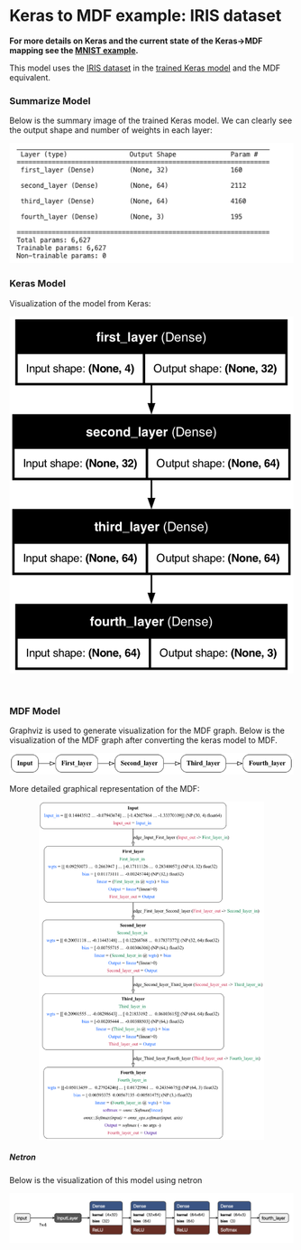 # Keras to MDF example: IRIS dataset

**For more details on Keras and the current state of the Keras->MDF mapping see the [MNIST example](../MNIST).**

This model uses the [IRIS dataset](https://en.wikipedia.org/wiki/Iris_flower_data_set) in the [trained Keras model](iris_keras_model.py) and the MDF equivalent.

### Summarize Model

Below is the summary image of the trained Keras model. We can clearly see the output shape and number of weights in each layer:

![summary](summary.png)


### Keras Model

Visualization of the model from Keras:

<p align="center"><img src="model_on_iris_plot.png"/></p>
<br>

### MDF Model

Graphviz is used to generate visualization for the MDF graph. Below is the visualization of the MDF graph after converting the keras model to MDF.

![keras_to_MDF](keras_to_MDF.1.png)

More detailed graphical representation of the MDF:

<p align="center"><img src="keras_to_MDF.png" width="400"/></p>

##### Netron
Below is the visualization of this model using netron

![keras-model-to-netron](layers_netron.png)
